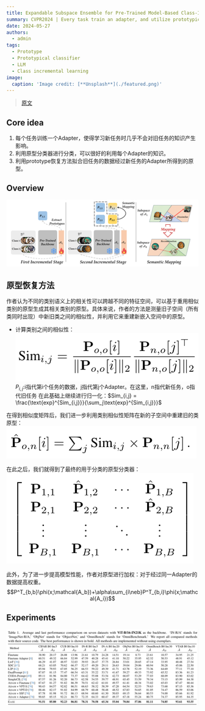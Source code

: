 ```yaml
---
title: Expandable Subspace Ensemble for Pre-Trained Model-Based Class-Incremental Learning
summary: CVPR2024 | Every task train an adapter, and utilize prototypical classifier to keep knowledge.
date: 2024-05-27
authors:
  - admin
tags:
  - Prototype
  - Prototypical classifier
  - LLM
  - Class incremental learning
image:
  caption: 'Image credit: [**Unsplash**](./featured.png)'
---
```


> [原文](http://arxiv.org/abs/2403.12030)

## Core idea
1. 每个任务训练一个Adapter，使得学习新任务时几乎不会对旧任务的知识产生影响。
2. 利用原型分类器进行分类，可以很好的利用每个Adapter的知识。
3. 利用prototype恢复方法拟合旧任务的数据经过新任务的Adapter所得到的原型。

## Overview
![Alt text](featured.png)

## 原型恢复方法
作者认为不同的类别语义上的相关性可以跨越不同的特征空间，可以基于重用相似类别的原型生成其相关类别的原型。具体来说，作者的方法是测量旧子空间（所有类同时出现）中新旧类之间的相似性，并利用它来重建新嵌入空间中的原型。
- 计算类别之间的相似性：
  ![Alt text](image.png)
  $P_{i,j}$:i指代第i个任务的数据，j指代第j个Adapter。在这里，n指代新任务，o指代旧任务
  在此基础上继续进行归一化：$Sim_{i,j} = \frac{\text{exp}^{Sim_{i,j}}}{\sum_j\text{exp}^{Sim_{i,j}}}$

在得到相似度矩阵后，我们进一步利用类别相似性矩阵在新的子空间中重建旧的类原型：
![Alt text](image-1.png)

在此之后，我们就得到了最终的用于分类的原型分类器：
![Alt text](image-2.png)

此外，为了进一步提高模型性能，作者对原型进行加权：对于经过同一Adapter的数据提高权重。
$$P^T_{b,b}\phi(x;\mathcal{A_b})+\alpha\sum_{i\neb}P^T_{b,i}\phi(x;\mathcal{A_i})$$

## Experiments
![Alt text](image-3.png)